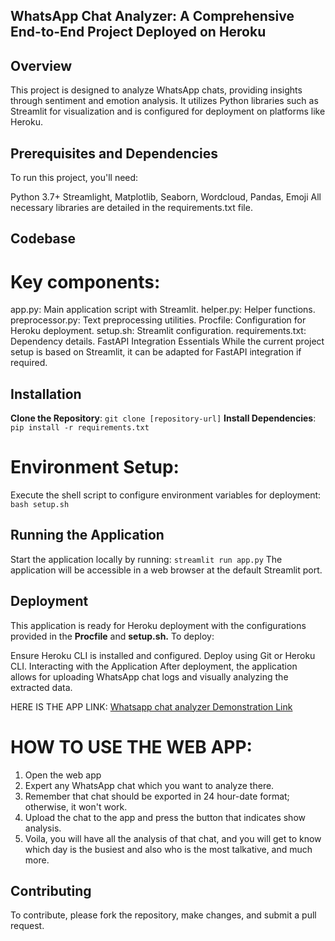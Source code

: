 ## WhatsApp Chat Analyzer: A Comprehensive End-to-End Project Deployed on Heroku

## Overview
This project is designed to analyze WhatsApp chats, providing insights through sentiment and emotion analysis. It utilizes Python libraries such as Streamlit for visualization and is configured for deployment on platforms like Heroku.

## Prerequisites and Dependencies
To run this project, you'll need:

Python 3.7+
Streamlight, Matplotlib, Seaborn, Wordcloud, Pandas, Emoji
All necessary libraries are detailed in the requirements.txt file.

## Codebase
# Key components:

app.py: Main application script with Streamlit.
helper.py: Helper functions.
preprocessor.py: Text preprocessing utilities.
Procfile: Configuration for Heroku deployment.
setup.sh: Streamlit configuration.
requirements.txt: Dependency details.
FastAPI Integration Essentials
While the current project setup is based on Streamlit, it can be adapted for FastAPI integration if required.

## Installation
**Clone the Repository**: `git clone [repository-url]`
**Install Dependencies**: `pip install -r requirements.txt`

# Environment Setup:
Execute the shell script to configure environment variables for deployment: `bash setup.sh`

## Running the Application
Start the application locally by running:  `streamlit run app.py`
The application will be accessible in a web browser at the default Streamlit port.

## Deployment
This application is ready for Heroku deployment with the configurations provided in the **Procfile** and **setup.sh.** To deploy:

Ensure Heroku CLI is installed and configured.
Deploy using Git or Heroku CLI.
Interacting with the Application
After deployment, the application allows for uploading WhatsApp chat logs and visually analyzing the extracted data.


HERE IS THE APP LINK:
[Whatsapp chat analyzer Demonstration Link](https://www.linkedin.com/in/emaanism/recent-activity/all/)


# HOW TO USE THE WEB APP:
1.  Open the web app
2.  Expert any WhatsApp chat which you want to analyze there.
3.  Remember that chat should be exported in 24 hour-date format; otherwise, it won't work.
4.  Upload the chat to the app and press the button that indicates show analysis.
5.  Voila, you will have all the analysis of that chat, and you will get to know which day is the busiest and also who is the most talkative, and much more.

   
## Contributing
To contribute, please fork the repository, make changes, and submit a pull request.
